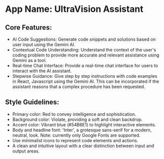 # **App Name**: UltraVision Assistant

## Core Features:

- AI Code Suggestions: Generate code snippets and solutions based on user input using the Gemini AI.
- Contextual Code Understanding: Understand the context of the user's coding problem to provide more accurate and relevant assistance using Gemini as a tool.
- Real-time Chat Interface: Provide a real-time chat interface for users to interact with the AI assistant.
- Stepwise Guidance: Give step by step instructions with code examples in React, Javascript using the Gemini AI. This can be incorporated if the assistant reasons that a complex procedure has been requested.

## Style Guidelines:

- Primary color: Red to convey intelligence and sophistication.
- Background color: Violate, providing a soft and clean backdrop.
- Accent color: Vibrant blue (#54B6E1) to highlight interactive elements.
- Body and headline font: 'Inter', a grotesque sans-serif for a modern, neutral, look. Note: currently only Google Fonts are supported.
- Use minimalist icons to represent code elements and actions.
- A clean and intuitive layout with a clear distinction between input and output areas.